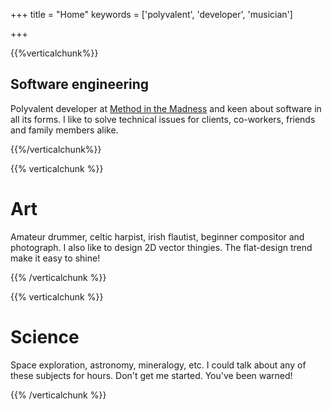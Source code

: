 +++
title = "Home"
keywords = ['polyvalent', 'developer', 'musician']

+++

{{%verticalchunk%}}
## Software engineering

Polyvalent developer at [Method in the Madness](https://www.methodinthemadness.eu) and keen about software in all its forms. I like to solve technical issues for clients, co-workers, friends and family members alike.



{{%/verticalchunk%}}


{{% verticalchunk %}}
# Art

Amateur drummer, celtic harpist, irish flautist, beginner compositor and photograph. I also like to design 2D vector thingies. The flat-design trend make it easy to shine!

{{% /verticalchunk %}}

{{% verticalchunk %}}
# Science

Space exploration, astronomy, mineralogy, etc. I could talk about any of these subjects for hours. Don't get me started. You've been warned!  

{{% /verticalchunk %}}